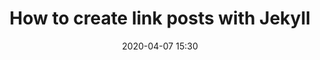 ---
layout: post
title: How to create link posts with Jekyll
date: 2020-04-07 15:30
link: http://www.cagrimmett.com/til/2016/06/10/external-post-links-jekyll.html
source: Chuck Grimmett
---